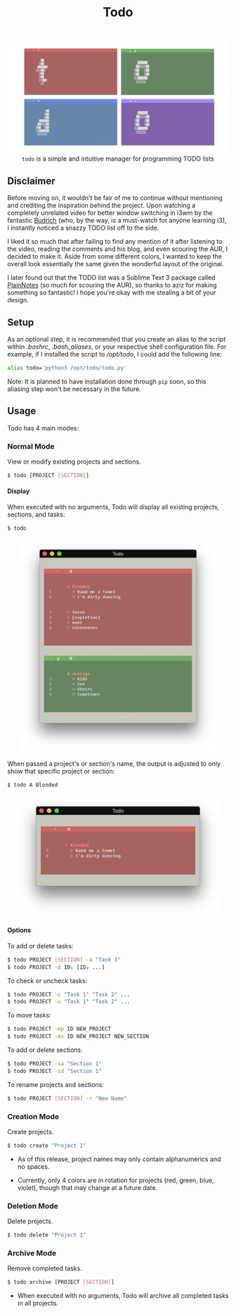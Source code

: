 <h1 align="center">Todo</h1> <br>
<p align="center">
  <img src="images/logo.png" | width=900>
  <code>todo</code> is a simple and intuitive manager for programming TODO lists
</p>


## Disclaimer
Before moving on, it wouldn't be fair of me to continue without mentioning and crediting the inspiration behind the project. Upon watching a completely unrelated video for better window switching in i3wm by the fantastic [Budrich](https://www.youtube.com/channel/UCi8XrDg1bK_MJ0goOnbpTMQ) (who, by the way, is a must-watch for anyone learning i3), I instantly noticed a snazzy TODO list off to the side.

I liked it so much that after failing to find any mention of it after listening to the video, reading the comments and his blog, and even scouring the AUR, I decided to make it. Aside from some different colors, I wanted to keep the overall look essentially the same given the wonderful layout of the original.

I later found out that the TODO list was a Sublime Text 3 package called [PlainNotes](https://github.com/aziz/PlainNotes) (so much for scouring the AUR), so thanks to aziz for making something so fantastic! I hope you're okay with me stealing a bit of your design.


## Setup
As an optional step, it is recommended that you create an alias to the script within *.bashrc*, *.bash_aliases*, or your respective shell configuration file. For example, if I installed the script to */opt/todo*, I could add the following line:

```sh
alias todo='python3 /opt/todo/todo.py'
```

Note: It is planned to have installation done through ```pip``` soon, so this aliasing step won't be necessary in the future.


## Usage
Todo has 4 main modes:

### Normal Mode
View or modify existing projects and sections.

```sh
$ todo [PROJECT [SECTION]]
```

#### Display
When executed with no arguments, Todo will display all existing projects, sections, and tasks:
```sh
$ todo
```
<p align="center">
  <img src="images/todo_all.png" | width=450>
</p>

When passed a project's or section's name, the output is adjusted to only show that specific project or section:
```sh
$ todo A Blonded
```
<p align="center">
  <img src="images/todo_section.png" | width=470>
</p>

#### Options
To add or delete tasks:
```sh
$ todo PROJECT [SECTION] -a "Task 1"
$ todo PROJECT -d ID₁ [ID₂ ...]
```

To check or uncheck tasks:
```sh
$ todo PROJECT -c "Task 1" "Task 2" ...
$ todo PROJECT -u "Task 1" "Task 2" ...
```

To move tasks:
```sh
$ todo PROJECT -mp ID NEW_PROJECT
$ todo PROJECT -ms ID NEW_PROJECT NEW_SECTION
```

To add or delete sections:
```sh
$ todo PROJECT -sa "Section 1"
$ todo PROJECT -sd "Section 1"
```

To rename projects and sections:
```sh
$ todo PROJECT [SECTION] -r "New Name"
```


### Creation Mode
Create projects.
```sh
$ todo create "Project 1"
```
- As of this release, project names may only contain alphanumerics and no spaces.

- Currently, only 4 colors are in rotation for projects (red, green, blue, violet), though that may change at a future date.


### Deletion Mode
Delete projects.
```sh
$ todo delete "Project 1"
```


### Archive Mode
Remove completed tasks.
```sh
$ todo archive [PROJECT [SECTION]] 
```

- When executed with no arguments, Todo will archive all completed tasks in all projects.
